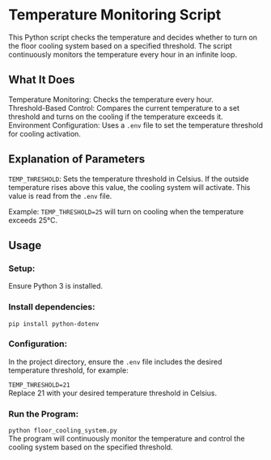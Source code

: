 # Temperature Monitoring Script

This Python script checks the temperature and decides whether to turn on the floor cooling system based on a specified threshold. The script continuously monitors the temperature every hour in an infinite loop.

## What It Does
Temperature Monitoring: Checks the temperature every hour.<br>
Threshold-Based Control: Compares the current temperature to a set threshold and turns on the cooling if the temperature exceeds it.<br>
Environment Configuration: Uses a `.env` file to set the temperature threshold for cooling activation.<br>

## Explanation of Parameters
`TEMP_THRESHOLD`: Sets the temperature threshold in Celsius. If the outside temperature rises above this value, the cooling system will activate. This value is read from the `.env` file.

Example: `TEMP_THRESHOLD=25` will turn on cooling when the temperature exceeds 25°C.

## Usage

### Setup:

Ensure Python 3 is installed.

### Install dependencies:

`pip install python-dotenv`

### Configuration:

In the project directory, ensure the `.env` file includes the desired temperature threshold, for example:<br>

`TEMP_THRESHOLD=21`<br>
Replace 21 with your desired temperature threshold in Celsius.

### Run the Program:

`python floor_cooling_system.py`<br>
The program will continuously monitor the temperature and control the cooling system based on the specified threshold.
